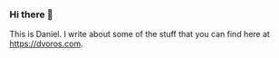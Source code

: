 ### Hi there 👋

This is Daniel. I write about some of the stuff that you can find here at https://dvoros.com.
